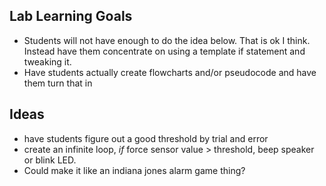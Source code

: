 ## Lab Learning Goals

* Students will not have enough to do the idea below. That is ok I think. Instead have them concentrate on using a template if statement and tweaking it.
* Have students actually create flowcharts and/or pseudocode and have them turn that in

## Ideas

* have students figure out a good threshold by trial and error
* create an infinite loop, *if* force sensor value > threshold, beep speaker or blink LED.
* Could make it like an indiana jones alarm game thing?

